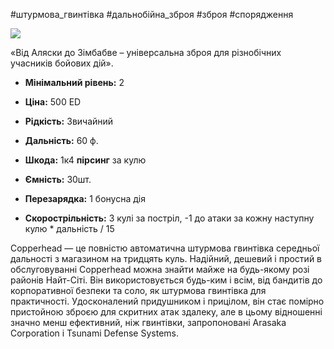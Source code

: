 #штурмова_гвинтівка #дальнобійна_зброя #зброя #спорядження 


[![](https://static.wikia.nocookie.net/cyberpunk/images/0/06/Copperhead_Default.png/revision/latest/scale-to-width-down/350?cb=20220424131420)](https://static.wikia.nocookie.net/cyberpunk/images/0/06/Copperhead_Default.png/revision/latest?cb=20220424131420)

«Від Аляски до Зімбабве – універсальна зброя для різнобічних учасників бойових дій».

- **Мінімальний рівень:** 2
- **Ціна:** 500 ED
- **Рідкість:** Звичайний

- **Дальність:** 60 ф.
- **Шкода:** 1к4 **пірсинг** за кулю
- **Ємність:** 30шт.
- **Перезарядка:** 1 бонусна дія
- **Скорострільність:** 3 кулі за постріл, -1 до атаки за кожну наступну кулю * дальність / 15

Copperhead — це повністю автоматична штурмова гвинтівка середньої дальності з магазином на тридцять куль. Надійний, дешевий і простий в обслуговуванні Copperhead можна знайти майже на будь-якому розі районів Найт-Сіті. Він використовується будь-ким і всім, від бандитів до корпоративної безпеки та соло, як штурмова гвинтівка для практичності. Удосконалений придушником і прицілом, він стає помірно пристойною зброєю для скритних атак здалеку, але в цьому відношенні значно менш ефективний, ніж гвинтівки, запропоновані Arasaka Corporation і Tsunami Defense Systems.